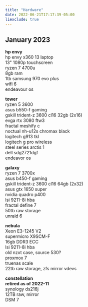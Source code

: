 ```yaml
---
title: "Hardware"
date: 2022-06-21T17:17:39-05:00
liexclude: true
---
```


## January 2023
**hp envy**   
hp envy x360 13 laptop  
13" 1080p touchscreen  
ryzen 7 4700u  
8gb ram  
1tb samsung 970 evo plus  
wifi 6  
endeavour os  

**tower**  
ryzen 5 3600  
asus b550-f gaming  
gskill trident-z 3600 cl16 32gb (2x16)  
evga rtx 3080 ftw3  
fractal meshify c  
noctual nh-u12s chromax black  
logitech g913 tkl  
logitech g pro wireless  
steel series arctis 1  
dell sdg2721dgf  
endeavor os  

**galaxy**  
ryzen 7 3700x  
asus b450-f gaming  
gskill trident-z 3600 cl16 64gb (2x32)  
asus gtx 1650 super  
nvidia quadro p400  
lsi 9211-8i hba  
fractal define 7  
50tb raw storage  
unraid 6  

**nebula**  
Xeon E3-1245 V2  
supermicro X9SCM-F  
16gb DDR3 ECC  
lsi 9211-8i hba  
old nzxt case, source 530?  
proxmox 7  
truenas scale  
22tb raw storage, zfs mirror vdevs  

**constellation**  
**retired as of 2022-11**  
synology ds216j  
12TB raw, mirror   
DSM 7   